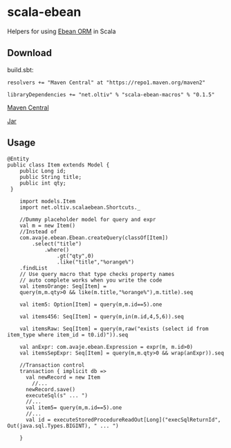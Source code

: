# scala-ebean
Helpers for using [Ebean ORM](http://ebean-orm.github.io) in Scala

## Download

build.sbt:
```
resolvers += "Maven Central" at "https://repo1.maven.org/maven2"

libraryDependencies += "net.oltiv" % "scala-ebean-macros" % "0.1.5"
```

[Maven Central](http://search.maven.org/#artifactdetails%7Cnet.oltiv%7Cscala-ebean-macros%7C0.0.1%7Cpom)

[Jar](http://repo1.maven.org/maven2/com/github/tarasbilinsky/scala-ebean-macros/0.1.1/scala-ebean-macros-0.1.5.jar)


## Usage

```
@Entity 
public class Item extends Model {
    public Long id;
    public String title;
    public int qty;
 }
```

```
    import models.Item
    import net.oltiv.scalaebean.Shortcuts._

    //Dummy placeholder model for query and expr
    val m = new Item()
    //Instead of
    com.avaje.ebean.Ebean.createQuery(classOf[Item])
        .select("title")
            .where()
                .gt("qty",0)
                .like("title","%orange%")
    .findList
    // Use query macro that type checks property names
    // auto complete works when you write the code
    val itemsOrange: Seq[Item] = 
    query(m,m.qty>0 && like(m.title,"%orange%"),m.title).seq

    val item5: Option[Item] = query(m,m.id==5).one

    val items456: Seq[Item] = query(m,in(m.id,4,5,6)).seq

    val itemsRaw: Seq[Item] = query(m,raw("exists (select id from item_type where item_id = t0.id)")).seq

    val anExpr: com.avaje.ebean.Expression = expr(m, m.id>0)
    val itemsSepExpr: Seq[Item] = query(m,m.qty>0 && wrap(anExpr)).seq

    //Transaction control
    transaction { implicit db =>
      val newRecord = new Item
        //...
      newRecord.save()
      executeSql(s" ... ")
      //...
      val item5= query(m,m.id==5).one
      //...
      val id = executeStoredProcedureReadOut[Long]("execSqlReturnId", Out(java.sql.Types.BIGINT), " ... ")

    }

```

